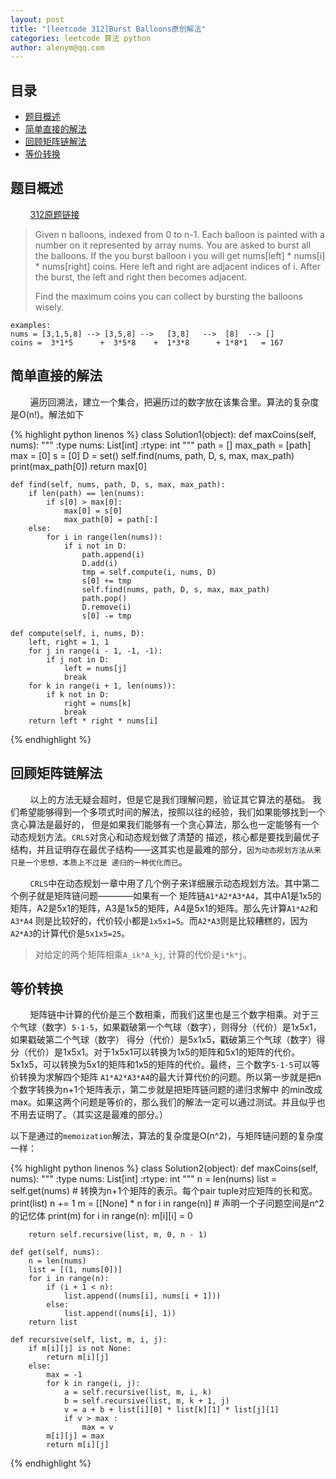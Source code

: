 ```yaml
---
layout: post
title: "[leetcode 312]Burst Balloons原创解法"
categories: leetcode 算法 python
author: alenym@qq.com
---
```

## 目录 ##

- [题目概述](#hh0) 
- [简单直接的解法](#hh1) 
- [回顾矩阵链解法](#hh2) 
- [等价转换](#hh3) 

## <a name="hh0"></a> 题目概述 ##

&nbsp;
&nbsp;
&nbsp;
&nbsp;
[312原题链接](https://leetcode.com/problems/burst-balloons/)


> Given n balloons, indexed from 0 to n-1. Each balloon is painted with a number on it represented by array nums. You are asked to burst all the balloons. If the you burst balloon i you will get nums[left] * nums[i] * nums[right] coins. Here left and right are adjacent indices of i. After the burst, the left and right then becomes adjacent.
> 
> Find the maximum coins you can collect by bursting the balloons wisely.
	
	examples:
	nums = [3,1,5,8] --> [3,5,8] -->   [3,8]   -->  [8]  --> []
	coins =  3*1*5      +  3*5*8    +  1*3*8      + 1*8*1   = 167


## <a name="hh1"></a> 简单直接的解法 ##

&nbsp;
&nbsp;
&nbsp;
&nbsp;
遍历回溯法，建立一个集合，把遍历过的数字放在该集合里。算法的复杂度是O(n!)。解法如下


{% highlight python linenos %}
class Solution1(object):
    def maxCoins(self, nums):
        """
        :type nums: List[int]
        :rtype: int
        """
        path = []
        max_path = [path]
        max = [0]
        s = [0]
        D = set()
        self.find(nums, path, D, s, max, max_path)
        print(max_path[0])
        return max[0]

    def find(self, nums, path, D, s, max, max_path):
        if len(path) == len(nums):
            if s[0] > max[0]:
                max[0] = s[0]
                max_path[0] = path[:]
        else:
            for i in range(len(nums)):
                if i not in D:
                    path.append(i)
                    D.add(i)
                    tmp = self.compute(i, nums, D)
                    s[0] += tmp
                    self.find(nums, path, D, s, max, max_path)
                    path.pop()
                    D.remove(i)
                    s[0] -= tmp

    def compute(self, i, nums, D):
        left, right = 1, 1
        for j in range(i - 1, -1, -1):
            if j not in D:
                left = nums[j]
                break
        for k in range(i + 1, len(nums)):
            if k not in D:
                right = nums[k]
                break
        return left * right * nums[i]
{% endhighlight %}

## <a name="hh2"></a> 回顾矩阵链解法 ##

&nbsp;
&nbsp;
&nbsp;
&nbsp;
以上的方法无疑会超时，但是它是我们理解问题，验证其它算法的基础。
我们希望能够得到一个多项式时间的解法，按照以往的经验，我们如果能够找到一个贪心算法是最好的，
但是如果我们能够有一个贪心算法，那么也一定能够有一个动态规划方法。`CRLS`对贪心和动态规划做了清楚的
描述，核心都是要找到最优子结构，并且证明存在最优子结构——这其实也是最难的部分，`因为动态规划方法从来只是一个思想，本质上不过是
递归的一种优化而已`。


&nbsp;
&nbsp;
&nbsp;
&nbsp;
`CRLS`中在动态规划一章中用了几个例子来详细展示动态规划方法。其中第二个例子就是矩阵链问题————如果有一个
矩阵链`A1*A2*A3*A4`，其中A1是1x5的矩阵，A2是5x1的矩阵，A3是1x5的矩阵，A4是5x1的矩阵。那么先计算`A1*A2`和`A3*A4`
则是比较好的，代价较小都是`1x5x1=5`。而`A2*A3`则是比较糟糕的，因为`A2*A3`的计算代价是`5x1x5=25`。

> 对给定的两个矩阵相乘`A_ik*A_kj`,
计算的代价是`i*k*j`。


## <a name="hh3"></a> 等价转换 ##

&nbsp;
&nbsp;
&nbsp;
&nbsp;
矩阵链中计算的代价是三个数相乘，而我们这里也是三个数字相乘。对于三个气球（数字）`5·1·5`，如果戳破第一个气球（数字），则得分（代价）是1x5x1，如果戳破第二个气球（数字）
得分（代价）是5x1x5，戳破第三个气球（数字）得分（代价）是1x5x1。对于1x5x1可以转换为1x5的矩阵和5x1的矩阵的代价。
5x1x5，可以转换为5x1的矩阵和1x5的矩阵的代价。最终，三个数字`5·1·5`可以等价转换为求解四个矩阵
`A1*A2*A3*A4`的最大计算代价的问题。所以第一步就是把n个数字转换为n+1个矩阵表示，第二步就是把矩阵链问题的递归求解中
的min改成max。如果这两个问题是等价的，那么我们的解法一定可以通过测试。并且似乎也不用去证明了。（其实这是最难的部分。）


以下是通过的`memoization`解法，算法的复杂度是O(n^2)，与矩阵链问题的复杂度一样：


{% highlight python linenos %}
class Solution2(object):
    def maxCoins(self, nums):
        """
        :type nums: List[int]
        :rtype: int
        """
        n = len(nums)
        list = self.get(nums) # 转换为n+1个矩阵的表示。每个pair tuple对应矩阵的长和宽。
        print(list)
        n += 1
        m = [[None] * n for i in range(n)] # 声明一个子问题空间是n^2的记忆体
        print(m)
        for i in range(n):
            m[i][i] = 0

        return self.recursive(list, m, 0, n - 1)

    def get(self, nums):
        n = len(nums)
        list = [(1, nums[0])]
        for i in range(n):
            if (i + 1 < n):
                list.append((nums[i], nums[i + 1]))
            else:
                list.append((nums[i], 1))
        return list

    def recursive(self, list, m, i, j):
        if m[i][j] is not None:
            return m[i][j]
        else:
            max = -1
            for k in range(i, j):
                a = self.recursive(list, m, i, k)
                b = self.recursive(list, m, k + 1, j)
                v = a + b + list[i][0] * list[k][1] * list[j][1]
                if v > max :
                    max = v
            m[i][j] = max
            return m[i][j]
{% endhighlight %}

